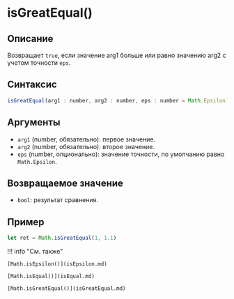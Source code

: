 # isGreatEqual()

## Описание
Возвращает `true`, если значение arg1 больше или равно значению arg2 с учетом точности `eps`.

## Синтаксис
```javascript
isGreatEqual(arg1 : number, arg2 : number, eps : number = Math.Epsilon) : number
``` 

## Аргументы
- `arg1` (number, обязательно): первое значение.
- `arg2` (number, обязательно): второе значение.
- `eps` (number, опционально): значение точности, по умолчанию равно `Math.Epsilon`.

## Возвращаемое значение
- `bool`: результат сравнения.

## Пример
``` javascript linenums="1"
let ret = Math.isGreatEqual(1, 1.1)
``` 

!!! info "См. также"

    [Math.isEpsilon()](isEpsilon.md)

    [Math.isEqual()](isEqual.md)

    [Math.isGreatEqual()](isGreatEqual.md)

